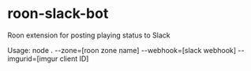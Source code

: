 # roon-slack-bot
Roon extension for posting playing status to Slack

Usage: node . --zone=[roon zone name] --webhook=[slack webhook] --imgurid=[imgur client ID]

